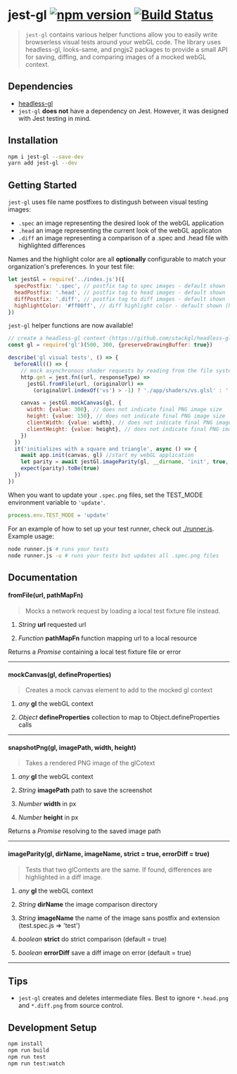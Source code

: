 # jest-gl [![npm version](https://badge.fury.io/js/jest-gl.svg)](https://badge.fury.io/js/jest-gl) [![Build Status](https://travis-ci.org/auzmartist/jest-gl.svg?branch=master)](https://travis-ci.org/auzmartist/jest-gl)
> `jest-gl` contains various helper functions allow you to easily write browserless visual tests around your webGL code. The library uses headless-gl, looks-same, and pngjs2 packages to provide a small API for saving, diffing, and comparing images of a mocked webGL context.

## Dependencies
- [headless-gl](https://github.com/stackgl/headless-gl)
- `jest-gl` **does not** have a dependency on Jest. However, it was designed with Jest testing in mind.

## Installation
```bash
npm i jest-gl --save-dev
yarn add jest-gl --dev
```

## Getting Started
`jest-gl` uses file name postfixes to distingush between visual testing images:
- `.spec` an image representing the desired look of the webGL application
- `.head` an image representing the current look of the webGL applicaton
- `.diff` an image representing a comparison of a .spec and .head file with highlighted differences

Names and the highlight color are all **optionally** configurable to match your organization's preferences. In your test file:
```javascript
let jestGl = require('../index.js')({
  specPostfix: '.spec', // postfix tag to spec images - default shown
  headPostfix: '.head', // postfix tag to head images - default shown
  diffPostfix: '.diff', // postfix tag to diff images - default shown
  highlightColor: '#ff00ff', // diff highlight color - default shown (hot-pink)
})
```
`jest-gl` helper functions are now available!

```javascript
// create a headless-gl context (https://github.com/stackgl/headless-gl)
const gl = require('gl')(500, 300, {preserveDrawingBuffer: true})

describe('gl visual tests', () => {
  beforeAll(() => {
    // mock asynchronous shader requests by reading from the file system
    http.get = jest.fn((url, responseType) =>
      jestGl.fromFile(url, (originalUrl) =>
        (originalUrl.indexOf('vs') > -1) ? './app/shaders/vs.glsl' : './app/shaders/fs.glsl'))

    canvas = jestGl.mockCanvas(gl, {
      width: {value: 300}, // does not indicate final PNG image size
      height: {value: 150}, // does not indicate final PNG image size
      clientWidth: {value: width}, // does not indicate final PNG image size
      clientHeight: {value: height}, // does not indicate final PNG image size
    })
  })
  it('initializes with a square and triangle', async () => {
    await app.init(canvas, gl) //start my webGL application
    let parity = await jestGl.imageParity(gl, __dirname, 'init', true, true)
    expect(parity).toBe(true)
  })
})
```

When you want to update your `.spec.png` files, set the TEST_MODE environment variable to `'update'`.
```javascript
process.env.TEST_MODE = 'update'
```
For an example of how to set up your test runner, check out [./runner.js](./runner.js). Example usage:
```bash
node runner.js # runs your tests
node runner.js -u # runs your tests but updates all .spec.png files
```

## Documentation
#### fromFile(url, pathMapFn)
> Mocks a network request by loading a local test fixture file instead.

1. _String_ **url** requested url

2. _Function_ **pathMapFn** function mapping url to a local resource

Returns a _Promise_ containing a local test fixture file or error
____________
#### mockCanvas(gl, defineProperties)
> Creates a mock canvas element to add to the mocked gl context

1. _any_ **gl** the webGL context

2. _Object_ **defineProperties** collection to map to Object.defineProperties calls
____________

#### snapshotPng(gl, imagePath, width, height)
> Takes a rendered PNG image of the glCotext

1. _any_ **gl** the webGL context

2. _String_ **imagePath** path to save the screenshot

3. _Number_ **width** in px

4. _Number_ **height** in px

Returns a _Promise_ resolving to the saved image path
____________

#### imageParity(gl, dirName, imageName, strict = true, errorDiff = true)
> Tests that two glContexts are the same. If found, differences are highlighted in a diff image.

1. _any_ **gl** the webGL context

2. _String_ **dirName** the image comparison directory

3. _String_ **imageName** the name of the image sans postfix and extension (test.spec.js => 'test')

4. _boolean_ **strict** do strict comparison (default = true)

5. _boolean_ **errorDiff** save a diff image on error (default = true)
____________

## Tips
- `jest-gl` creates and deletes intermediate files. Best to ignore `*.head.png` and `*.diff.png` from source control.

## Development Setup
```bash
npm install
npm run build
npm run test
npm run test:watch
```

